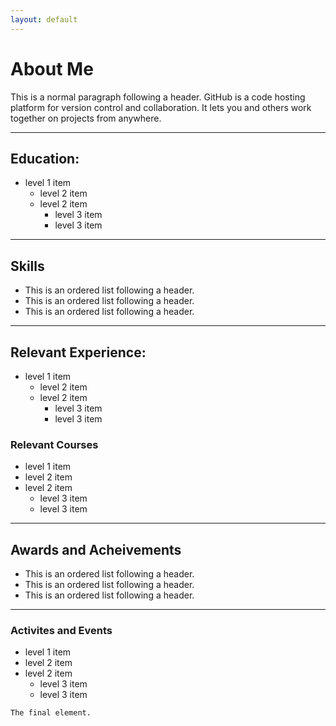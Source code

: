 ```yaml
---
layout: default
---
```



# About Me

This is a normal paragraph following a header. GitHub is a code hosting platform for version control and collaboration. It lets you and others work together on projects from anywhere.

* * *

## Education:

- level 1 item
  - level 2 item
  - level 2 item
    - level 3 item
    - level 3 item
    
* * *

## Skills

*  This is an ordered list following a header.
*  This is an ordered list following a header.
*  This is an ordered list following a header.


* * *

## Relevant Experience:

- level 1 item
  - level 2 item
  - level 2 item
    - level 3 item
    - level 3 item
    
 ### Relevant Courses 
 - level 1 item
  - level 2 item
  - level 2 item
    - level 3 item
    - level 3 item
 
* * *
    
## Awards and Acheivements 

*  This is an ordered list following a header.
*  This is an ordered list following a header.
*  This is an ordered list following a header.


* * *

### Activites and Events
 - level 1 item
  - level 2 item
  - level 2 item
    - level 3 item
    - level 3 item
   

```
The final element.
```

